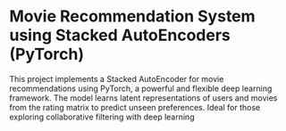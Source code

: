 
# Movie Recommendation System using Stacked AutoEncoders (PyTorch)
This project implements a Stacked AutoEncoder for movie recommendations using PyTorch, a powerful and flexible deep learning framework. The model learns latent representations of users and movies from the rating matrix to predict unseen preferences. Ideal for those exploring collaborative filtering with deep learning
